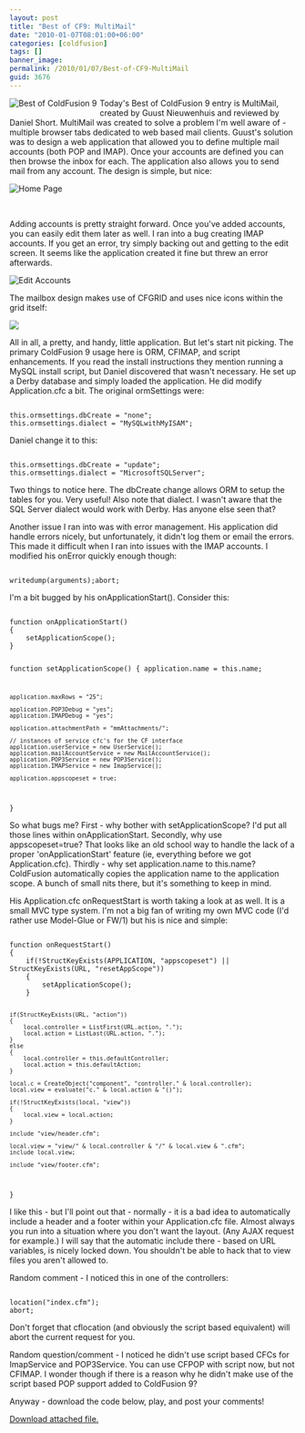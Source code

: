 ```yaml
---
layout: post
title: "Best of CF9: MultiMail"
date: "2010-01-07T08:01:00+06:00"
categories: [coldfusion]
tags: []
banner_image: 
permalink: /2010/01/07/Best-of-CF9-MultiMail
guid: 3676
---
```


<img src="https://static.raymondcamden.com/images/cfjedi/bestcfcontest1.jpg" title="Best of ColdFusion 9" a style="float:left;margin-right:5px;margin-bottom:5px"/> Today's Best of ColdFusion 9 entry is MultiMail, created by Guust Nieuwenhuis and reviewed by Daniel Short. MultiMail was created to solve a problem I'm well aware of - multiple browser tabs dedicated to web based mail clients. Guust's solution was to design a web application that allowed you to define multiple mail accounts (both POP and IMAP). Once your accounts are defined you can then browse the inbox for each. The application also allows you to send mail from any account.  The design is simple, but nice:
<br clear="all"/>
<!--more-->
<p>
<img src="https://static.raymondcamden.com/images/cfjedi/mm_home.png" title="Home Page" />
</p>
<br clear="all"/>
<p>
Adding accounts is pretty straight forward. Once you've added accounts, you can easily edit them later as well. I ran into a bug creating IMAP accounts. If you get an error, try simply backing out and getting to the edit screen. It seems like the application created it fine but threw an error afterwards.
</p>
<p>
<img src="https://static.raymondcamden.com/images/cfjedi/mm_edit.png" title="Edit Accounts" />
</p>
<p>
The mailbox design makes use of CFGRID and uses nice icons within the grid itself:
</p>

<p>
<img src="https://static.raymondcamden.com/images/cfjedi/mm_inbox.png" />
</p>
<p>
All in all, a pretty, and handy, little application. But let's start nit picking. The primary ColdFusion 9 usage here is ORM, CFIMAP, and script enhancements. If you read the install instructions they mention running a MySQL install script, but Daniel discovered that wasn't necessary. He set up a Derby database and simply loaded the application. He did modify Application.cfc a bit. The original ormSettings were:
</p>

<code>
this.ormsettings.dbCreate = "none";
this.ormsettings.dialect = "MySQLwithMyISAM";
</code>

<p>
Daniel change it to  this:
</p>

<code>
this.ormsettings.dbCreate = "update";
this.ormsettings.dialect = "MicrosoftSQLServer";
</code>

<p>
Two things to notice here. The dbCreate change allows ORM to setup the tables for you. Very useful! Also note that dialect. I wasn't aware that the SQL Server dialect would work with Derby. Has anyone else seen that?
</p>

<p>
Another issue I ran into was with error management. His application did handle errors nicely, but unfortunately, it didn't log them or email the errors. This made it difficult when I ran into issues with the IMAP accounts. I modified his onError quickly enough though:
</p>

<code>
writedump(arguments);abort;
</code>

<p>
I'm a bit bugged by his onApplicationStart(). Consider this:
</p>

<code>
function onApplicationStart()
{
	setApplicationScope();
}

function setApplicationScope()
{
	application.name = this.name;

	application.maxRows = "25";

	application.POP3Debug = "yes";
	application.IMAPDebug = "yes";

	application.attachmentPath = "mmAttachments/";

	// instances of service cfc's for the CF interface
	application.userService = new UserService();
	application.mailAccountService = new MailAccountService();
	application.POP3Service = new POP3Service();
	application.IMAPService = new ImapService();

	application.appscopeset = true;
}
</code>

<p>
So what bugs me? First - why bother with setApplicationScope? I'd put all those lines within onApplicationStart. Secondly, why use appscopeset=true? That looks like an old school way to handle the lack of a proper 'onApplicationStart' feature (ie, everything before we got Application.cfc). Thirdly - why set application.name to this.name? ColdFusion automatically copies the application name to the application scope. A bunch of small nits there, but it's something to keep in mind. 
</p>
<p>
His Application.cfc onRequestStart is worth taking a look at as well. It is a small MVC type system. I'm not a big fan of writing my own MVC code (I'd rather use Model-Glue or FW/1) but his is nice and simple:
</p>

<code>
function onRequestStart()
{
	if(!StructKeyExists(APPLICATION, "appscopeset") || StructKeyExists(URL, "resetAppScope"))
	{
		setApplicationScope();
	}

	if(StructKeyExists(URL, "action"))
	{
		local.controller = ListFirst(URL.action, ".");
		local.action = ListLast(URL.action, ".");
	}
	else
	{
		local.controller = this.defaultController;
		local.action = this.defaultAction;
	}

	local.c = CreateObject("component", "controller." & local.controller);
	local.view = evaluate("c." & local.action & "()");

	if(!StructKeyExists(local, "view"))
	{
		local.view = local.action;
	}

	include "view/header.cfm";

	local.view = "view/" & local.controller & "/" & local.view & ".cfm";
	include local.view;

	include "view/footer.cfm";
}
</code>
<p>
I like this - but I'll point out that - normally - it is a bad idea to automatically include a header and a footer within your Application.cfc file. Almost always you run into a situation where you don't want the layout. (Any AJAX request for example.) I will say that the automatic include there - based on URL variables, is nicely locked down. You shouldn't be able to hack that to view files you aren't allowed to. 
</p>
<p>
Random comment - I noticed this in one of the controllers:
</p>
<code>
location("index.cfm");
abort;
</code>

<p>
Don't forget that cflocation (and obviously the script based equivalent) will abort the current request for you.
</p>
<p>
Random question/comment - I noticed he didn't use script based CFCs for ImapService and POP3Service. You can use CFPOP with script now, but not CFIMAP. I wonder though if there is a reason why he didn't make use of the script based POP support added to ColdFusion 9?
</p>
<p>
Anyway - download the code below, play, and post your comments!
</p><p><a href='enclosures/C{% raw %}%3A%{% endraw %}5Chosts{% raw %}%5C2009%{% endraw %}2Ecoldfusionjedi{% raw %}%2Ecom%{% endraw %}5Cenclosures{% raw %}%2Fthebestofcoldfusion9contest%{% endraw %}2Ezip'>Download attached file.</a></p>